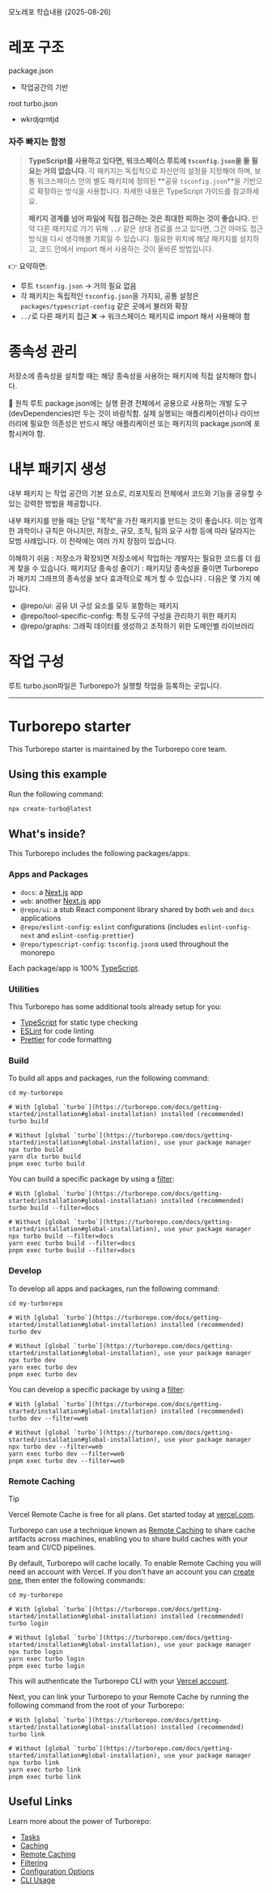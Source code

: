 
모노레포 학습내용 (2025-08-26)

# 레포 구조

package.json
- 작업공간의 기반

root turbo.json
- wkrdjqrntjd 

### 자주 빠지는 함정
> **TypeScript를 사용하고 있다면, 워크스페이스 루트에 `tsconfig.json`을 둘 필요는 거의 없습니다.**
> 각 패키지는 독립적으로 자신만의 설정을 지정해야 하며, 보통 워크스페이스 안의 별도 패키지에 정의된 \*\*공유 `tsconfig.json`\*\*을 기반으로 확장하는 방식을 사용합니다. 자세한 내용은 TypeScript 가이드를 참고하세요.
>
> **패키지 경계를 넘어 파일에 직접 접근하는 것은 최대한 피하는 것이 좋습니다.**
> 만약 다른 패키지로 가기 위해 `../` 같은 상대 경로를 쓰고 있다면, 그건 아마도 접근 방식을 다시 생각해볼 기회일 수 있습니다. 필요한 위치에 해당 패키지를 설치하고, 코드 안에서 import 해서 사용하는 것이 올바른 방법입니다.

👉 요약하면:

* 루트 `tsconfig.json` → 거의 필요 없음
* 각 패키지는 독립적인 `tsconfig.json`을 가지되, 공통 설정은 `packages/typescript-config` 같은 곳에서 불러와 확장
* `../`로 다른 패키지 접근 ❌ → 워크스페이스 패키지로 import 해서 사용해야 함


# 종속성 관리

저장소에 종속성을 설치할 때는 해당 종속성을 사용하는 패키지에 직접 설치해야 합니다. 

🔑 원칙
루트 package.json에는 실행 환경 전체에서 공용으로 사용하는 개발 도구(devDependencies)만 두는 것이 바람직함.
실제 실행되는 애플리케이션이나 라이브러리에 필요한 의존성은 반드시 해당 애플리케이션 또는 패키지의 package.json에 포함시켜야 함.



# 내부 패키지 생성
내부 패키지 는 작업 공간의 기본 요소로, 리포지토리 전체에서 코드와 기능을 공유할 수 있는 강력한 방법을 제공합니다. 

내부 패키지를 만들 때는 단일 "목적"을 가진 패키지를 만드는 것이 좋습니다. 이는 엄격한 과학이나 규칙은 아니지만, 저장소, 규모, 조직, 팀의 요구 사항 등에 따라 달라지는 모범 사례입니다. 이 전략에는 여러 가지 장점이 있습니다.

이해하기 쉬움 : 저장소가 확장되면 저장소에서 작업하는 개발자는 필요한 코드를 더 쉽게 찾을 수 있습니다.
패키지당 종속성 줄이기 : 패키지당 종속성을 줄이면 Turborepo가 ​​패키지 그래프의 종속성을 보다 효과적으로 제거 할 수 있습니다 .
다음은 몇 가지 예입니다.

- @repo/ui: 공유 UI 구성 요소를 모두 포함하는 패키지
- @repo/tool-specific-config: 특정 도구의 구성을 관리하기 위한 패키지
- @repo/graphs: 그래픽 데이터를 생성하고 조작하기 위한 도메인별 라이브러리


# 작업 구성
루트 turbo.json파일은 Turborepo가 ​​실행할 작업을 등록하는 곳입니다.



----
# Turborepo starter

This Turborepo starter is maintained by the Turborepo core team.

## Using this example

Run the following command:

```sh
npx create-turbo@latest
```

## What's inside?

This Turborepo includes the following packages/apps:

### Apps and Packages

- `docs`: a [Next.js](https://nextjs.org/) app
- `web`: another [Next.js](https://nextjs.org/) app
- `@repo/ui`: a stub React component library shared by both `web` and `docs` applications
- `@repo/eslint-config`: `eslint` configurations (includes `eslint-config-next` and `eslint-config-prettier`)
- `@repo/typescript-config`: `tsconfig.json`s used throughout the monorepo

Each package/app is 100% [TypeScript](https://www.typescriptlang.org/).

### Utilities

This Turborepo has some additional tools already setup for you:

- [TypeScript](https://www.typescriptlang.org/) for static type checking
- [ESLint](https://eslint.org/) for code linting
- [Prettier](https://prettier.io) for code formatting

### Build

To build all apps and packages, run the following command:

```
cd my-turborepo

# With [global `turbo`](https://turborepo.com/docs/getting-started/installation#global-installation) installed (recommended)
turbo build

# Without [global `turbo`](https://turborepo.com/docs/getting-started/installation#global-installation), use your package manager
npx turbo build
yarn dlx turbo build
pnpm exec turbo build
```

You can build a specific package by using a [filter](https://turborepo.com/docs/crafting-your-repository/running-tasks#using-filters):

```
# With [global `turbo`](https://turborepo.com/docs/getting-started/installation#global-installation) installed (recommended)
turbo build --filter=docs

# Without [global `turbo`](https://turborepo.com/docs/getting-started/installation#global-installation), use your package manager
npx turbo build --filter=docs
yarn exec turbo build --filter=docs
pnpm exec turbo build --filter=docs
```

### Develop

To develop all apps and packages, run the following command:

```
cd my-turborepo

# With [global `turbo`](https://turborepo.com/docs/getting-started/installation#global-installation) installed (recommended)
turbo dev

# Without [global `turbo`](https://turborepo.com/docs/getting-started/installation#global-installation), use your package manager
npx turbo dev
yarn exec turbo dev
pnpm exec turbo dev
```

You can develop a specific package by using a [filter](https://turborepo.com/docs/crafting-your-repository/running-tasks#using-filters):

```
# With [global `turbo`](https://turborepo.com/docs/getting-started/installation#global-installation) installed (recommended)
turbo dev --filter=web

# Without [global `turbo`](https://turborepo.com/docs/getting-started/installation#global-installation), use your package manager
npx turbo dev --filter=web
yarn exec turbo dev --filter=web
pnpm exec turbo dev --filter=web
```

### Remote Caching

> [!TIP]
> Vercel Remote Cache is free for all plans. Get started today at [vercel.com](https://vercel.com/signup?/signup?utm_source=remote-cache-sdk&utm_campaign=free_remote_cache).

Turborepo can use a technique known as [Remote Caching](https://turborepo.com/docs/core-concepts/remote-caching) to share cache artifacts across machines, enabling you to share build caches with your team and CI/CD pipelines.

By default, Turborepo will cache locally. To enable Remote Caching you will need an account with Vercel. If you don't have an account you can [create one](https://vercel.com/signup?utm_source=turborepo-examples), then enter the following commands:

```
cd my-turborepo

# With [global `turbo`](https://turborepo.com/docs/getting-started/installation#global-installation) installed (recommended)
turbo login

# Without [global `turbo`](https://turborepo.com/docs/getting-started/installation#global-installation), use your package manager
npx turbo login
yarn exec turbo login
pnpm exec turbo login
```

This will authenticate the Turborepo CLI with your [Vercel account](https://vercel.com/docs/concepts/personal-accounts/overview).

Next, you can link your Turborepo to your Remote Cache by running the following command from the root of your Turborepo:

```
# With [global `turbo`](https://turborepo.com/docs/getting-started/installation#global-installation) installed (recommended)
turbo link

# Without [global `turbo`](https://turborepo.com/docs/getting-started/installation#global-installation), use your package manager
npx turbo link
yarn exec turbo link
pnpm exec turbo link
```

## Useful Links

Learn more about the power of Turborepo:

- [Tasks](https://turborepo.com/docs/crafting-your-repository/running-tasks)
- [Caching](https://turborepo.com/docs/crafting-your-repository/caching)
- [Remote Caching](https://turborepo.com/docs/core-concepts/remote-caching)
- [Filtering](https://turborepo.com/docs/crafting-your-repository/running-tasks#using-filters)
- [Configuration Options](https://turborepo.com/docs/reference/configuration)
- [CLI Usage](https://turborepo.com/docs/reference/command-line-reference)
